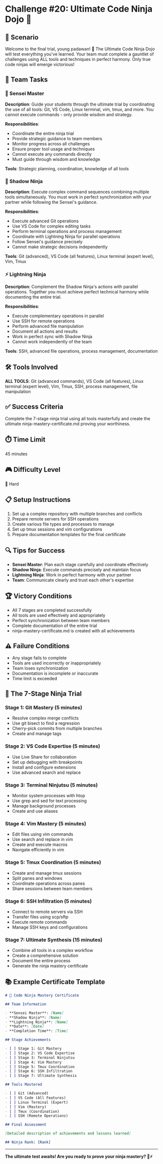 # Challenge #20: Ultimate Code Ninja Dojo 🥷

## 📖 Scenario

Welcome to the final trial, young padawan! 🥷 The Ultimate Code Ninja Dojo will test everything you've learned. Your team must complete a gauntlet of challenges using ALL tools and techniques in perfect harmony. Only true code ninjas will emerge victorious!

## 🎯 Team Tasks

### 🥋 Sensei Master

**Description**: Guide your students through the ultimate trial by coordinating the use of all tools: Git, VS Code, Linux terminal, vim, tmux, and more. You cannot execute commands - only provide wisdom and strategy.

**Responsibilities**:

- Coordinate the entire ninja trial
- Provide strategic guidance to team members
- Monitor progress across all challenges
- Ensure proper tool usage and techniques
- Cannot execute any commands directly
- Must guide through wisdom and knowledge

**Tools**: Strategic planning, coordination, knowledge of all tools

### 🗾 Shadow Ninja

**Description**: Execute complex command sequences combining multiple tools simultaneously. You must work in perfect synchronization with your partner while following the Sensei's guidance.

**Responsibilities**:

- Execute advanced Git operations
- Use VS Code for complex editing tasks
- Perform terminal operations and process management
- Coordinate with Lightning Ninja for parallel operations
- Follow Sensei's guidance precisely
- Cannot make strategic decisions independently

**Tools**: Git (advanced), VS Code (all features), Linux terminal (expert level), Vim, Tmux

### ⚡ Lightning Ninja

**Description**: Complement the Shadow Ninja's actions with parallel operations. Together you must achieve perfect technical harmony while documenting the entire trial.

**Responsibilities**:

- Execute complementary operations in parallel
- Use SSH for remote operations
- Perform advanced file manipulation
- Document all actions and results
- Work in perfect sync with Shadow Ninja
- Cannot work independently of the team

**Tools**: SSH, advanced file operations, process management, documentation

## 🛠️ Tools Involved

**ALL TOOLS**: Git (advanced commands), VS Code (all features), Linux terminal (expert level), Vim, Tmux, SSH, process management, file manipulation

## ✅ Success Criteria

Complete the 7-stage ninja trial using all tools masterfully and create the ultimate ninja-mastery-certificate.md proving your worthiness.

## ⏱️ Time Limit

45 minutes

## 🎮 Difficulty Level

🔴 Hard

## 📋 Setup Instructions

1. Set up a complex repository with multiple branches and conflicts
2. Prepare remote servers for SSH operations
3. Create various file types and processes to manage
4. Set up tmux sessions and vim configurations
5. Prepare documentation templates for the final certificate

## 🔍 Tips for Success

- **Sensei Master**: Plan each stage carefully and coordinate effectively
- **Shadow Ninja**: Execute commands precisely and maintain focus
- **Lightning Ninja**: Work in perfect harmony with your partner
- **Team**: Communicate clearly and trust each other's expertise

## 🏆 Victory Conditions

- All 7 stages are completed successfully
- All tools are used effectively and appropriately
- Perfect synchronization between team members
- Complete documentation of the entire trial
- ninja-mastery-certificate.md is created with all achievements

## ⚠️ Failure Conditions

- Any stage fails to complete
- Tools are used incorrectly or inappropriately
- Team loses synchronization
- Documentation is incomplete or inaccurate
- Time limit is exceeded

## 🥋 The 7-Stage Ninja Trial

### Stage 1: Git Mastery (5 minutes)

- Resolve complex merge conflicts
- Use git bisect to find a regression
- Cherry-pick commits from multiple branches
- Create and manage tags

### Stage 2: VS Code Expertise (5 minutes)

- Use Live Share for collaboration
- Set up debugging with breakpoints
- Install and configure extensions
- Use advanced search and replace

### Stage 3: Terminal Ninjutsu (5 minutes)

- Monitor system processes with htop
- Use grep and sed for text processing
- Manage background processes
- Create and use aliases

### Stage 4: Vim Mastery (5 minutes)

- Edit files using vim commands
- Use search and replace in vim
- Create and execute macros
- Navigate efficiently in vim

### Stage 5: Tmux Coordination (5 minutes)

- Create and manage tmux sessions
- Split panes and windows
- Coordinate operations across panes
- Share sessions between team members

### Stage 6: SSH Infiltration (5 minutes)

- Connect to remote servers via SSH
- Transfer files using scp/sftp
- Execute remote commands
- Manage SSH keys and configurations

### Stage 7: Ultimate Synthesis (15 minutes)

- Combine all tools in a complex workflow
- Create a comprehensive solution
- Document the entire process
- Generate the ninja mastery certificate

## 📚 Example Certificate Template

```markdown
# 🥷 Code Ninja Mastery Certificate

## Team Information

- **Sensei Master**: [Name]
- **Shadow Ninja**: [Name]
- **Lightning Ninja**: [Name]
- **Date**: [Date]
- **Completion Time**: [Time]

## Stage Achievements

- [ ] Stage 1: Git Mastery
- [ ] Stage 2: VS Code Expertise
- [ ] Stage 3: Terminal Ninjutsu
- [ ] Stage 4: Vim Mastery
- [ ] Stage 5: Tmux Coordination
- [ ] Stage 6: SSH Infiltration
- [ ] Stage 7: Ultimate Synthesis

## Tools Mastered

- [ ] Git (Advanced)
- [ ] VS Code (All Features)
- [ ] Linux Terminal (Expert)
- [ ] Vim (Mastery)
- [ ] Tmux (Coordination)
- [ ] SSH (Remote Operations)

## Final Assessment

[Detailed description of achievements and lessons learned]

## Ninja Rank: [Rank]
```

---

**The ultimate test awaits! Are you ready to prove your ninja mastery? 🥷⚡**
